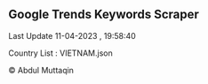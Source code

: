 

## Google Trends Keywords Scraper 
 
Last Update 11-04-2023 , 19:58:40

Country List :
VIETNAM.json



© Abdul Muttaqin 
